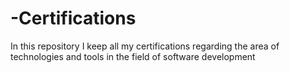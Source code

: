 # -Certifications
In this repository I keep all my certifications regarding the area of ​​technologies and tools in the field of software development
